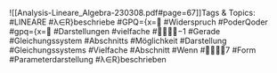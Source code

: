 
![[Analysis-Lineare_Algebra-230308.pdf#page=67]]Tags & Topics:
   #LINEARE
   #λ∈R}beschriebe
   #GPQ={x=
   #Widerspruch
   #PoderQoder
   #gpq={x=
   #Darstellungen
   #vielfache
   #−1
   #Gerade
   #Gleichungssystem
   #Abschnitts
   #Möglichkeit
   #Darstellung
   #Gleichungssystems
   #Vielfache
   #Abschnitt
   #Wenn
   #7
   #Form
   #Parameterdarstellung
   #λ∈R}beschrieben